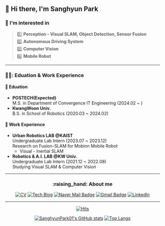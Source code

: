 ## 👋 Hi there, I'm Sanghyun Park

### :mag_right: **I'm interested in** 
> :one: **Perception - Visual SLAM, Object Detection, Sensor Fusion**  
> :two: **Autonomous Driving System**   
> :three: **Computer Vision**  
> :four: **Mobile Robot**
---
### 👨‍🎓: **Eduation & Work Experience**
#### 🏫 Eduation  
- **POSTECH(Expected)**  
  M.S. in Department of Convergence IT Engineering (2024.02 ~ )
- **KwangWoon Univ.**  
  B.S. in School of Robotics (2020.03 ~ 2024.02)
#### 🏫 Work Experience  
- **Urban Robotics LAB @KAIST**  
  Undergraduate Lab Intern  (2023.07 ~ 2023.12)  
  Research on Fusion-SLAM for Mobinn Mobile Robot
  * Visual - Inertial SLAM
- **Robotics & A.I. LAB @KW Univ.**  
   Undergraduate Lab Intern (2021.12 ~ 2022.08)  
  Studying Visual SLAM & Computer Vision
---
<h3 align=center>
:raising_hand: About me  
</h3>
<div align=center>
  
[![CV](http://img.shields.io/badge/-CV-black?style=flat-square&logo=github&link=https://github.com/SanghyunPark01/SanghyunPark_CV/blob/main/CV.pdf)](https://github.com/SanghyunPark01/SanghyunPark_CV/blob/main/CV_0913.pdf)
[![Tech Blog](http://img.shields.io/badge/-Tech%20blog-black?style=flat-square&logo=github&link=https://sanghyunpark01.github.io/)](https://sanghyunpark01.github.io/)
[![Naver Mail Badge](https://img.shields.io/badge/Mail-03C75A?style=flat-square&logo=Naver&logoColor=white&link=mailto:pash0302@naver.com)](mailto:pash0302@naver.com)
[![Gmail Badge](https://img.shields.io/badge/Gmail-d14836?style=flat-square&logo=Gmail&logoColor=white&link=mailto:pash0302@gmail.com)](mailto:pash0302@gmail.com)
[![LinkedIn](https://img.shields.io/badge/-LinkedIn-0077b5?style=flat-square&logo=linkedin&logoColor=white&link=https://www.linkedin.com/in/%EC%83%81%ED%98%84-%EB%B0%95-02bbb4247/)](https://www.linkedin.com/in/%EC%83%81%ED%98%84-%EB%B0%95-02bbb4247/)
</div>

---
<div align=center>
  
[![Hits](https://hits.seeyoufarm.com/api/count/incr/badge.svg?url=https%3A%2F%2Fgithub.com%2FSanghyunPark01&count_bg=%235D81E7&title_bg=%23000000&icon=&icon_color=%23FFFFFF&title=hits&edge_flat=false)](https://hits.seeyoufarm.com)

[![SanghyunPark01's GitHub stats](https://github-readme-stats.vercel.app/api?username=SanghyunPark01)](https://github.com/anuraghazra/github-readme-stats) [![Top Langs](https://github-readme-stats.vercel.app/api/top-langs/?username=SanghyunPark01)](https://github.com/SanghyunPark01/github-readme-stats)
<!--
[![Solved.ac프로필](http://mazassumnida.wtf/api/v2/generate_badge?boj=pash0302)](https://solved.ac/pash0302)   <img src="http://mazandi.herokuapp.com/api?handle=pash0302&theme=warm"/> 
-->



</div>

<!--
**SanghyunPark01/SanghyunPark01** is a ✨ _special_ ✨ repository because its `README.md` (this file) appears on your GitHub profile.

Here are some ideas to get you started:

- 🔭 I’m currently working on ...
- 🌱 I’m currently learning ...
- 👯 I’m looking to collaborate on ...
- 🤔 I’m looking for help with ...
- 💬 Ask me about ...
- 📫 How to reach me: ...
- 😄 Pronouns: ...
- ⚡ Fun fact: ...
-->
